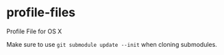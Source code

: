 profile-files
=============

Profile File for OS X

Make sure to use `git submodule update --init` when cloning submodules.
